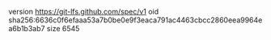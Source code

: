 version https://git-lfs.github.com/spec/v1
oid sha256:6636c0f6efaaa53a7b0be0e9f3eaca791ac4463cbcc2860eea9964ea6b1b3ab7
size 6545
